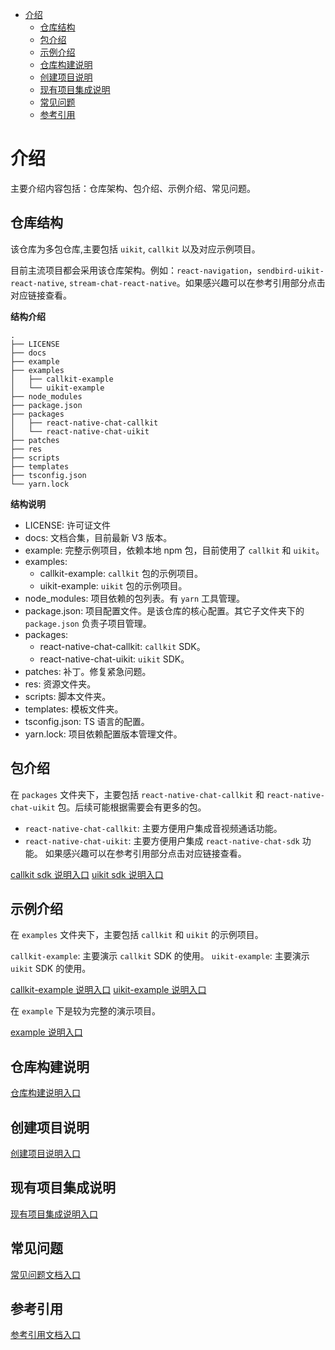 
- [介绍](#介绍)
  - [仓库结构](#仓库结构)
  - [包介绍](#包介绍)
  - [示例介绍](#示例介绍)
  - [仓库构建说明](#仓库构建说明)
  - [创建项目说明](#创建项目说明)
  - [现有项目集成说明](#现有项目集成说明)
  - [常见问题](#常见问题)
  - [参考引用](#参考引用)


# 介绍

主要介绍内容包括：仓库架构、包介绍、示例介绍、常见问题。

## 仓库结构

该仓库为多包仓库,主要包括 `uikit`, `callkit` 以及对应示例项目。

目前主流项目都会采用该仓库架构。例如：`react-navigation`，`sendbird-uikit-react-native`, `stream-chat-react-native`。如果感兴趣可以在参考引用部分点击对应链接查看。

**结构介绍**

```
.
├── LICENSE
├── docs
├── example
├── examples
│   ├── callkit-example
│   └── uikit-example
├── node_modules
├── package.json
├── packages
│   ├── react-native-chat-callkit
│   └── react-native-chat-uikit
├── patches
├── res
├── scripts
├── templates
├── tsconfig.json
└── yarn.lock
```

**结构说明**

- LICENSE: 许可证文件
- docs: 文档合集，目前最新 V3 版本。
- example: 完整示例项目，依赖本地 npm 包，目前使用了 `callkit` 和 `uikit`。
- examples:
  - callkit-example: `callkit` 包的示例项目。
  - uikit-example: `uikit` 包的示例项目。
- node_modules: 项目依赖的包列表。有 `yarn` 工具管理。
- package.json: 项目配置文件。是该仓库的核心配置。其它子文件夹下的 `package.json` 负责子项目管理。
- packages:
  - react-native-chat-callkit: `callkit` SDK。
  - react-native-chat-uikit: `uikit` SDK。
- patches: 补丁。修复紧急问题。
- res: 资源文件夹。
- scripts: 脚本文件夹。
- templates: 模板文件夹。
- tsconfig.json: TS 语言的配置。
- yarn.lock: 项目依赖配置版本管理文件。

## 包介绍

在 `packages` 文件夹下，主要包括 `react-native-chat-callkit` 和 `react-native-chat-uikit` 包。后续可能根据需要会有更多的包。

- `react-native-chat-callkit`: 主要方便用户集成音视频通话功能。
- `react-native-chat-uikit`: 主要方便用户集成 `react-native-chat-sdk` 功能。 如果感兴趣可以在参考引用部分点击对应链接查看。

[callkit sdk 说明入口](./callkit.md)
[uikit sdk 说明入口](./uikit.md)

## 示例介绍

在 `examples` 文件夹下，主要包括 `callkit` 和 `uikit` 的示例项目。

`callkit-example`: 主要演示 `callkit` SDK 的使用。
`uikit-example`: 主要演示 `uikit` SDK 的使用。

[callkit-example 说明入口](./uikit-example.md)
[uikit-example 说明入口](./uikit-example.md)

在 `example` 下是较为完整的演示项目。

[example 说明入口](./example.md)

## 仓库构建说明

[仓库构建说明入口](./repo-builder.md)

## 创建项目说明

[创建项目说明入口](./create-app.md)

## 现有项目集成说明

[现有项目集成说明入口](./existed-app.md)

## 常见问题

[常见问题文档入口](./qa.md)

## 参考引用

[参考引用文档入口](./ref.md)
